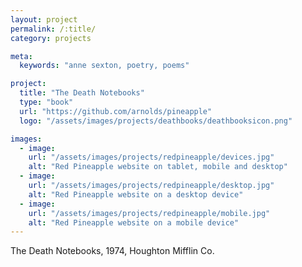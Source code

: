 ```yaml
---
layout: project
permalink: /:title/
category: projects

meta:
  keywords: "anne sexton, poetry, poems"

project:
  title: "The Death Notebooks"
  type: "book"
  url: "https://github.com/arnolds/pineapple"
  logo: "/assets/images/projects/deathbooks/deathbooksicon.png"

images:
  - image:
    url: "/assets/images/projects/redpineapple/devices.jpg"
    alt: "Red Pineapple website on tablet, mobile and desktop"
  - image:
    url: "/assets/images/projects/redpineapple/desktop.jpg"
    alt: "Red Pineapple website on a desktop device"
  - image:
    url: "/assets/images/projects/redpineapple/mobile.jpg"
    alt: "Red Pineapple website on a mobile device"
---
```

<p>The Death Notebooks, 1974, Houghton Mifflin Co.</p>

